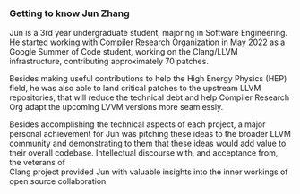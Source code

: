 ### Getting to know Jun Zhang
Jun is a 3rd year undergraduate student, majoring in Software Engineering. He 
started working with Compiler Research Organization in May 2022 as a Google 
Summer of Code student, working on the Clang/LLVM infrastructure, contributing 
approximately 70 patches. 

Besides making useful contributions to help the High Energy Physics (HEP) 
field, he was also able to land critical patches to the upstream LLVM 
repositories, that will reduce the technical debt and help Compiler Research 
Org adapt the upcoming LVVM versions more seamlessly.

Besides accomplishing the technical aspects of each project, a major personal 
achievement for Jun was pitching these ideas to the broader LLVM community and 
demonstrating to them that these ideas would add value to their overall 
codebase. Intellectual discourse with, and acceptance from, the veterans of  
Clang project provided Jun with valuable insights into the inner workings of 
open source collaboration.
